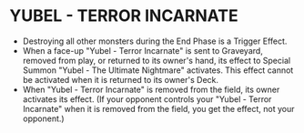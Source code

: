 
# YUBEL - TERROR INCARNATE

*   Destroying all other monsters during the End Phase is a Trigger Effect.
*   When a face-up "Yubel - Terror Incarnate" is sent to Graveyard, removed from play, or returned to its owner's hand, its effect to Special Summon "Yubel - The Ultimate Nightmare" activates. This effect cannot be activated when it is returned to its owner's Deck.
*   When "Yubel - Terror Incarnate" is removed from the field, its owner activates its effect. (If your opponent controls your "Yubel - Terror Incarnate" when it is removed from the field, you get the effect, not your opponent.)

  